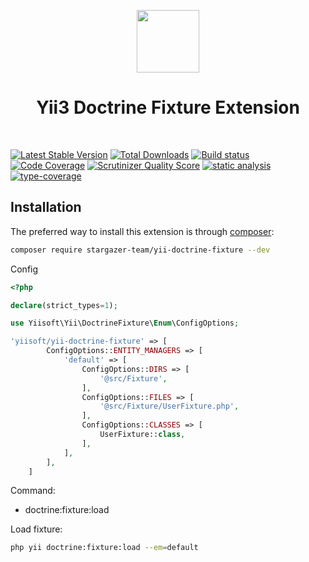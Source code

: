 <p align="center">
    <a href="https://github.com/yiisoft" target="_blank">
        <img src="https://avatars0.githubusercontent.com/u/993323" height="100px">
    </a>
    <h1 align="center">Yii3 Doctrine Fixture Extension</h1>
    <br>
</p>

[![Latest Stable Version](https://poser.pugx.org/stargazer-team/yii-doctrine-fixture/v/stable.png)](https://packagist.org/packages/stargazer-team/yii-doctrine-fixture)
[![Total Downloads](https://poser.pugx.org/stargazer-team/yii-doctrine-fixture/downloads.png)](https://packagist.org/packages/stargazer-team/yii-doctrine-fixture)
[![Build status](https://github.com/stargazer-team/yii-doctrine-fixture/workflows/build/badge.svg)](https://github.com/stargazer-team/yii-doctrine-fixture/actions)
[![Code Coverage](https://scrutinizer-ci.com/g/stargazer-team/yii-doctrine-fixture/badges/coverage.png)](https://scrutinizer-ci.com/g/stargazer-team/yii-doctrine-fixture/)
[![Scrutinizer Quality Score](https://scrutinizer-ci.com/g/stargazer-team/yii-doctrine-fixture/badges/quality-score.png)](https://scrutinizer-ci.com/g/stargazer-team/yii-doctrine/)
[![static analysis](https://github.com/stargazer-team/yii-doctrine-fixture/workflows/static%20analysis/badge.svg)](https://github.com/stargazer-team/yii-doctrine-fixture/actions?query=workflow%3A%22static+analysis%22)
[![type-coverage](https://shepherd.dev/github/stargazer-team/yii-doctrine-fixture/coverage.svg)](https://shepherd.dev/github/stargazer-team/yii-doctrine-fixture)

Installation
------------

The preferred way to install this extension is through [composer](http://getcomposer.org/download/):

```bash
composer require stargazer-team/yii-doctrine-fixture --dev
```

Config
```php
<?php

declare(strict_types=1);

use Yiisoft\Yii\DoctrineFixture\Enum\ConfigOptions;

'yiisoft/yii-doctrine-fixture' => [
        ConfigOptions::ENTITY_MANAGERS => [
            'default' => [
                ConfigOptions::DIRS => [
                    '@src/Fixture',
                ],
                ConfigOptions::FILES => [
                    '@src/Fixture/UserFixture.php',
                ],
                ConfigOptions::CLASSES => [
                    UserFixture::class,
                ],
            ],
        ],
    ]
```

Command:
 - doctrine:fixture:load

Load fixture:

```bash
php yii doctrine:fixture:load --em=default
```
